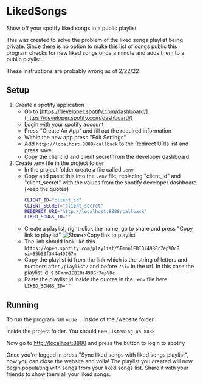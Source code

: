 # LikedSongs

Show off your spotify liked songs in a public playlist

This was created to solve the problem of the liked songs playlist being private. Since there is no option to make this list of songs public this program checks for new liked songs once a minute and adds them to a public playlist.

These instructions are probably wrong as of 2/22/22

## Setup

1. Create a spotify application
   - Go to [https://developer.spotify.com/dashboard/](https://developer.spotify.com/dashboard/)
   - Login with your spotify account
   - Press "Create An App" and fill out the required information
   - Within the new app press "Edit Settings"
   - Add `http://localhost:8888/callback` to the Redirect URIs list and press save
   - Copy the client id and client secret from the developer dashboard
2. Create .env file in the project folder
   - In the project folder create a file called `.env`
   - Copy and paste this into the `.env` file, replacing "client_id" and "client_secret" with the values from the spotify developer dashboard (keep the quotes)
     ```bash
     CLIENT_ID="client_id"
     CLIENT_SECRET="client_secret"
     REDIRECT_URI="http://localhost:8888/callback"
     LIKED_SONGS_ID=""
     ```
   - Create a playlist, right-click the name, go to share and press "Copy link to playlist"
     ![Share>Copy link to playlist](https://chr1s.dev/sharex/files/egxslqK.png)
   - The link should look like this `https://open.spotify.com/playlist/5Fmnn1EBIOi498Gr7epVDc?si=55b50f344a49267m`
   - Copy the playlist id from the link which is the string of letters and numbers after `/playlist/` and before `?si=` in the url. In this case the playlist id is `5Fmnn1EBIOi498Gr7epVDc`
   - Paste the playlist id inside the quotes in the `.env` file here `LIKED_SONGS_ID=""`

## Running

To run the program run `node .` inside of the /website folder

inside the project folder. You should see `Listening on 8888`

Now go to [http://localhost:8888](http://localhost:8888)
and press the button to login to spotify

Once you're logged in press "Sync liked songs with liked songs playlist", now you can close the website and voila! The playlist you created will now begin populating with songs from your liked songs list. Share it with your friends to show them all your liked songs.

